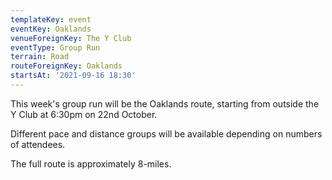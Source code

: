 ```yaml
---
templateKey: event
eventKey: Oaklands
venueForeignKey: The Y Club
eventType: Group Run
terrain: Road
routeForeignKey: Oaklands
startsAt: '2021-09-16 18:30'
---
```

This week's group run will be the Oaklands route,
starting from outside the Y Club at 6:30pm on 22nd October.

Different pace and distance groups will be available depending on 
numbers of attendees.

The full route is approximately 8-miles.
